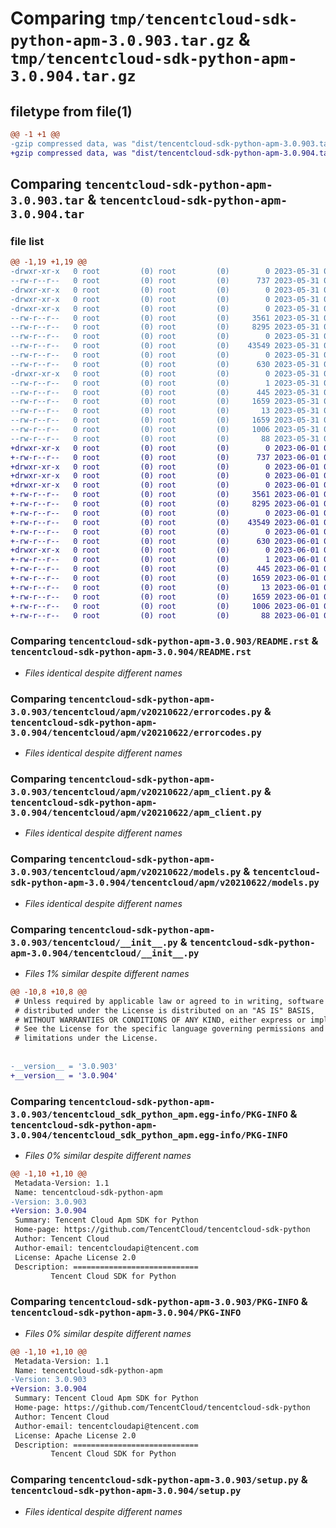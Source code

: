 # Comparing `tmp/tencentcloud-sdk-python-apm-3.0.903.tar.gz` & `tmp/tencentcloud-sdk-python-apm-3.0.904.tar.gz`

## filetype from file(1)

```diff
@@ -1 +1 @@
-gzip compressed data, was "dist/tencentcloud-sdk-python-apm-3.0.903.tar", last modified: Wed May 31 02:01:28 2023, max compression
+gzip compressed data, was "dist/tencentcloud-sdk-python-apm-3.0.904.tar", last modified: Thu Jun  1 02:25:38 2023, max compression
```

## Comparing `tencentcloud-sdk-python-apm-3.0.903.tar` & `tencentcloud-sdk-python-apm-3.0.904.tar`

### file list

```diff
@@ -1,19 +1,19 @@
-drwxr-xr-x   0 root         (0) root         (0)        0 2023-05-31 02:01:28.000000 tencentcloud-sdk-python-apm-3.0.903/
--rw-r--r--   0 root         (0) root         (0)      737 2023-05-31 02:01:28.000000 tencentcloud-sdk-python-apm-3.0.903/README.rst
-drwxr-xr-x   0 root         (0) root         (0)        0 2023-05-31 02:01:28.000000 tencentcloud-sdk-python-apm-3.0.903/tencentcloud/
-drwxr-xr-x   0 root         (0) root         (0)        0 2023-05-31 02:01:28.000000 tencentcloud-sdk-python-apm-3.0.903/tencentcloud/apm/
-drwxr-xr-x   0 root         (0) root         (0)        0 2023-05-31 02:01:28.000000 tencentcloud-sdk-python-apm-3.0.903/tencentcloud/apm/v20210622/
--rw-r--r--   0 root         (0) root         (0)     3561 2023-05-31 02:01:28.000000 tencentcloud-sdk-python-apm-3.0.903/tencentcloud/apm/v20210622/errorcodes.py
--rw-r--r--   0 root         (0) root         (0)     8295 2023-05-31 02:01:28.000000 tencentcloud-sdk-python-apm-3.0.903/tencentcloud/apm/v20210622/apm_client.py
--rw-r--r--   0 root         (0) root         (0)        0 2023-05-31 02:01:28.000000 tencentcloud-sdk-python-apm-3.0.903/tencentcloud/apm/v20210622/__init__.py
--rw-r--r--   0 root         (0) root         (0)    43549 2023-05-31 02:01:28.000000 tencentcloud-sdk-python-apm-3.0.903/tencentcloud/apm/v20210622/models.py
--rw-r--r--   0 root         (0) root         (0)        0 2023-05-31 02:01:28.000000 tencentcloud-sdk-python-apm-3.0.903/tencentcloud/apm/__init__.py
--rw-r--r--   0 root         (0) root         (0)      630 2023-05-31 02:01:28.000000 tencentcloud-sdk-python-apm-3.0.903/tencentcloud/__init__.py
-drwxr-xr-x   0 root         (0) root         (0)        0 2023-05-31 02:01:28.000000 tencentcloud-sdk-python-apm-3.0.903/tencentcloud_sdk_python_apm.egg-info/
--rw-r--r--   0 root         (0) root         (0)        1 2023-05-31 02:01:28.000000 tencentcloud-sdk-python-apm-3.0.903/tencentcloud_sdk_python_apm.egg-info/dependency_links.txt
--rw-r--r--   0 root         (0) root         (0)      445 2023-05-31 02:01:28.000000 tencentcloud-sdk-python-apm-3.0.903/tencentcloud_sdk_python_apm.egg-info/SOURCES.txt
--rw-r--r--   0 root         (0) root         (0)     1659 2023-05-31 02:01:28.000000 tencentcloud-sdk-python-apm-3.0.903/tencentcloud_sdk_python_apm.egg-info/PKG-INFO
--rw-r--r--   0 root         (0) root         (0)       13 2023-05-31 02:01:28.000000 tencentcloud-sdk-python-apm-3.0.903/tencentcloud_sdk_python_apm.egg-info/top_level.txt
--rw-r--r--   0 root         (0) root         (0)     1659 2023-05-31 02:01:28.000000 tencentcloud-sdk-python-apm-3.0.903/PKG-INFO
--rw-r--r--   0 root         (0) root         (0)     1006 2023-05-31 02:01:28.000000 tencentcloud-sdk-python-apm-3.0.903/setup.py
--rw-r--r--   0 root         (0) root         (0)       88 2023-05-31 02:01:28.000000 tencentcloud-sdk-python-apm-3.0.903/setup.cfg
+drwxr-xr-x   0 root         (0) root         (0)        0 2023-06-01 02:25:38.000000 tencentcloud-sdk-python-apm-3.0.904/
+-rw-r--r--   0 root         (0) root         (0)      737 2023-06-01 02:25:38.000000 tencentcloud-sdk-python-apm-3.0.904/README.rst
+drwxr-xr-x   0 root         (0) root         (0)        0 2023-06-01 02:25:38.000000 tencentcloud-sdk-python-apm-3.0.904/tencentcloud/
+drwxr-xr-x   0 root         (0) root         (0)        0 2023-06-01 02:25:38.000000 tencentcloud-sdk-python-apm-3.0.904/tencentcloud/apm/
+drwxr-xr-x   0 root         (0) root         (0)        0 2023-06-01 02:25:38.000000 tencentcloud-sdk-python-apm-3.0.904/tencentcloud/apm/v20210622/
+-rw-r--r--   0 root         (0) root         (0)     3561 2023-06-01 02:25:38.000000 tencentcloud-sdk-python-apm-3.0.904/tencentcloud/apm/v20210622/errorcodes.py
+-rw-r--r--   0 root         (0) root         (0)     8295 2023-06-01 02:25:38.000000 tencentcloud-sdk-python-apm-3.0.904/tencentcloud/apm/v20210622/apm_client.py
+-rw-r--r--   0 root         (0) root         (0)        0 2023-06-01 02:25:38.000000 tencentcloud-sdk-python-apm-3.0.904/tencentcloud/apm/v20210622/__init__.py
+-rw-r--r--   0 root         (0) root         (0)    43549 2023-06-01 02:25:38.000000 tencentcloud-sdk-python-apm-3.0.904/tencentcloud/apm/v20210622/models.py
+-rw-r--r--   0 root         (0) root         (0)        0 2023-06-01 02:25:38.000000 tencentcloud-sdk-python-apm-3.0.904/tencentcloud/apm/__init__.py
+-rw-r--r--   0 root         (0) root         (0)      630 2023-06-01 02:25:38.000000 tencentcloud-sdk-python-apm-3.0.904/tencentcloud/__init__.py
+drwxr-xr-x   0 root         (0) root         (0)        0 2023-06-01 02:25:38.000000 tencentcloud-sdk-python-apm-3.0.904/tencentcloud_sdk_python_apm.egg-info/
+-rw-r--r--   0 root         (0) root         (0)        1 2023-06-01 02:25:38.000000 tencentcloud-sdk-python-apm-3.0.904/tencentcloud_sdk_python_apm.egg-info/dependency_links.txt
+-rw-r--r--   0 root         (0) root         (0)      445 2023-06-01 02:25:38.000000 tencentcloud-sdk-python-apm-3.0.904/tencentcloud_sdk_python_apm.egg-info/SOURCES.txt
+-rw-r--r--   0 root         (0) root         (0)     1659 2023-06-01 02:25:38.000000 tencentcloud-sdk-python-apm-3.0.904/tencentcloud_sdk_python_apm.egg-info/PKG-INFO
+-rw-r--r--   0 root         (0) root         (0)       13 2023-06-01 02:25:38.000000 tencentcloud-sdk-python-apm-3.0.904/tencentcloud_sdk_python_apm.egg-info/top_level.txt
+-rw-r--r--   0 root         (0) root         (0)     1659 2023-06-01 02:25:38.000000 tencentcloud-sdk-python-apm-3.0.904/PKG-INFO
+-rw-r--r--   0 root         (0) root         (0)     1006 2023-06-01 02:25:38.000000 tencentcloud-sdk-python-apm-3.0.904/setup.py
+-rw-r--r--   0 root         (0) root         (0)       88 2023-06-01 02:25:38.000000 tencentcloud-sdk-python-apm-3.0.904/setup.cfg
```

### Comparing `tencentcloud-sdk-python-apm-3.0.903/README.rst` & `tencentcloud-sdk-python-apm-3.0.904/README.rst`

 * *Files identical despite different names*

### Comparing `tencentcloud-sdk-python-apm-3.0.903/tencentcloud/apm/v20210622/errorcodes.py` & `tencentcloud-sdk-python-apm-3.0.904/tencentcloud/apm/v20210622/errorcodes.py`

 * *Files identical despite different names*

### Comparing `tencentcloud-sdk-python-apm-3.0.903/tencentcloud/apm/v20210622/apm_client.py` & `tencentcloud-sdk-python-apm-3.0.904/tencentcloud/apm/v20210622/apm_client.py`

 * *Files identical despite different names*

### Comparing `tencentcloud-sdk-python-apm-3.0.903/tencentcloud/apm/v20210622/models.py` & `tencentcloud-sdk-python-apm-3.0.904/tencentcloud/apm/v20210622/models.py`

 * *Files identical despite different names*

### Comparing `tencentcloud-sdk-python-apm-3.0.903/tencentcloud/__init__.py` & `tencentcloud-sdk-python-apm-3.0.904/tencentcloud/__init__.py`

 * *Files 1% similar despite different names*

```diff
@@ -10,8 +10,8 @@
 # Unless required by applicable law or agreed to in writing, software
 # distributed under the License is distributed on an "AS IS" BASIS,
 # WITHOUT WARRANTIES OR CONDITIONS OF ANY KIND, either express or implied.
 # See the License for the specific language governing permissions and
 # limitations under the License.
 
 
-__version__ = '3.0.903'
+__version__ = '3.0.904'
```

### Comparing `tencentcloud-sdk-python-apm-3.0.903/tencentcloud_sdk_python_apm.egg-info/PKG-INFO` & `tencentcloud-sdk-python-apm-3.0.904/tencentcloud_sdk_python_apm.egg-info/PKG-INFO`

 * *Files 0% similar despite different names*

```diff
@@ -1,10 +1,10 @@
 Metadata-Version: 1.1
 Name: tencentcloud-sdk-python-apm
-Version: 3.0.903
+Version: 3.0.904
 Summary: Tencent Cloud Apm SDK for Python
 Home-page: https://github.com/TencentCloud/tencentcloud-sdk-python
 Author: Tencent Cloud
 Author-email: tencentcloudapi@tencent.com
 License: Apache License 2.0
 Description: ============================
         Tencent Cloud SDK for Python
```

### Comparing `tencentcloud-sdk-python-apm-3.0.903/PKG-INFO` & `tencentcloud-sdk-python-apm-3.0.904/PKG-INFO`

 * *Files 0% similar despite different names*

```diff
@@ -1,10 +1,10 @@
 Metadata-Version: 1.1
 Name: tencentcloud-sdk-python-apm
-Version: 3.0.903
+Version: 3.0.904
 Summary: Tencent Cloud Apm SDK for Python
 Home-page: https://github.com/TencentCloud/tencentcloud-sdk-python
 Author: Tencent Cloud
 Author-email: tencentcloudapi@tencent.com
 License: Apache License 2.0
 Description: ============================
         Tencent Cloud SDK for Python
```

### Comparing `tencentcloud-sdk-python-apm-3.0.903/setup.py` & `tencentcloud-sdk-python-apm-3.0.904/setup.py`

 * *Files identical despite different names*

